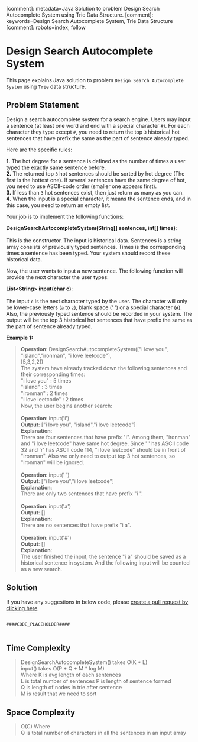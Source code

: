 [comment]: metadata=Java Solution to problem Design Search Autocomplete System using Trie Data Structure.
[comment]: keywords=Design Search Autocomplete System, Trie Data Structure
[comment]: robots=index, follow


<h1>Design Search Autocomplete System</h1>
<p>
This page explains Java solution to problem <code class="inline">Design Search Autocomplete System</code> using <code class="inline">Trie</code> data structure.
</p>


<h2 class="heading">Problem Statement</h2>
<p>
Design a search autocomplete system for a search engine. Users may input a sentence (at least one word and end with a special character <code class="inline">#</code>). For each character they type except <code class="inline">#</code>, you need to return the top <code class="inline">3</code> historical hot sentences that have prefix the same as the part of sentence already typed. 
</p>
<p>
Here are the specific rules:
</p>
<p>
<b>1.</b> The hot degree for a sentence is defined as the number of times a user typed the exactly same sentence before. <br />
<b>2.</b> The returned top <code class="inline">3</code> hot sentences should be sorted by hot degree (The first is the hottest one). If several sentences have the same degree of hot, you need to use ASCII-code order (smaller one appears first). <br />
<b>3.</b> If less than <code class="inline">3</code> hot sentences exist, then just return as many as you can. <br />
<b>4.</b> When the input is a special character, it means the sentence ends, and in this case, you need to return an empty list. <br />
</p>
<p>Your job is to implement the following functions:</p>
<p>
<b>DesignSearchAutocompleteSystem(String[] sentences, int[] times)</b>: <br /><br />
This is the constructor. The input is historical data. Sentences is a string array consists of previously typed sentences. Times is the corresponding times a sentence has been typed. Your system should record these historical data.
</p>
<p>
Now, the user wants to input a new sentence. The following function will provide the next character the user types:
</p>
<p>
<b>List&lt;String&gt; input(char c)</b>: <br /><br />
The input <code class="inline">c</code> is the next character typed by the user. The character will only be lower-case letters (<code class="inline">a</code> to <code class="inline">z</code>), blank space (' ') or a special character (<code class="inline">#</code>). Also, the previously typed sentence should be recorded in your system. The output will be the top 3 historical hot sentences that have prefix the same as the part of sentence already typed.
</p>


<b>Example 1:</b>
<blockquote>
<p>
<b>Operation</b>: DesignSearchAutocompleteSystem(["i love you", "island","ironman", "i love leetcode"], <br />
[5,3,2,2]) <br />
The system have already tracked down the following sentences and their corresponding times:<br />
"i love you" : 5 times<br />
"island" : 3 times<br />
"ironman" : 2 times<br />
"i love leetcode" : 2 times<br />
Now, the user begins another search:<br />
<br />
<b>Operation</b>: input('i') <br/>
<b>Output</b>: ["i love you", "island","i love leetcode"]<br/>
<b>Explanation</b>:<br/>
There are four sentences that have prefix "i". Among them, "ironman" and "i love leetcode" have same hot degree. Since ' ' has ASCII code 32 and 'r' has ASCII code 114, "i love leetcode" should be in front of "ironman". Also we only need to output top 3 hot sentences, so "ironman" will be ignored.<br/>
<br />
<b>Operation</b>: input(' ')<br />
<b>Output</b>: ["i love you","i love leetcode"]<br />
<b>Explanation</b>:<br />
There are only two sentences that have prefix "i ".<br />
<br />
<b>Operation</b>: input('a')<br />
<b>Output</b>: []<br />
<b>Explanation</b>:<br />
There are no sentences that have prefix "i a".<br />
<br />
<b>Operation</b>: input('#')<br />
<b>Output</b>: []<br />
<b>Explanation</b>:<br />
The user finished the input, the sentence "i a" should be saved as a historical sentence in system. And the following input will be counted as a new search.<br />
</p>
</blockquote>


<h2 class="heading">Solution</h2>
If you have any suggestions in below code, please <a href="####LINK_PLACEHOLDER####" target="_blank" rel="noopener noreferrer" class="absolute">create a pull request by clicking here</a>.
<pre>
<code class="language-java">
####CODE_PLACEHOLDER####
</code>
</pre>


<h2 class="heading">Time Complexity</h2>
<blockquote>
<p>
DesignSearchAutocompleteSystem() takes O(K * L) <br/>
input() takes O(P + Q + M * log M) <br /> Where 
K is avg length of each sentences <br />
L is total number of sentences
P is length of sentence formed <br />
Q is length of nodes in trie after sentence <br />
M is result that we need to sort <br />
</p>
</blockquote>


<h2 class="heading">Space Complexity</h2>
<blockquote>
<p>
O(C) Where <br />
Q is total number of characters in all the sentences in an input array
</p>
</blockquote>